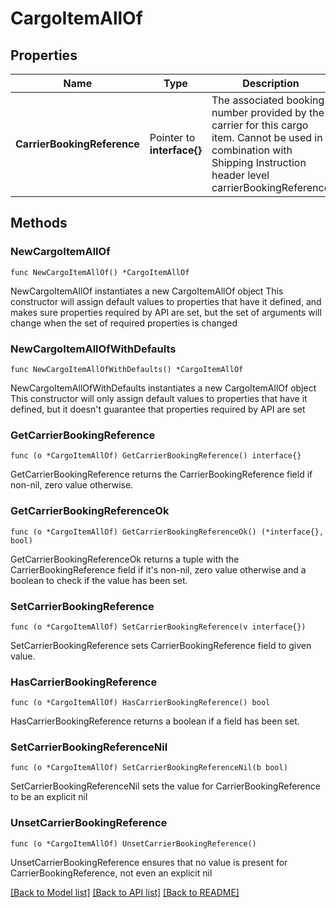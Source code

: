 # CargoItemAllOf

## Properties

Name | Type | Description | Notes
------------ | ------------- | ------------- | -------------
**CarrierBookingReference** | Pointer to **interface{}** | The associated booking number provided by the carrier for this cargo item. Cannot be used in combination with Shipping Instruction header level carrierBookingReference | [optional] 

## Methods

### NewCargoItemAllOf

`func NewCargoItemAllOf() *CargoItemAllOf`

NewCargoItemAllOf instantiates a new CargoItemAllOf object
This constructor will assign default values to properties that have it defined,
and makes sure properties required by API are set, but the set of arguments
will change when the set of required properties is changed

### NewCargoItemAllOfWithDefaults

`func NewCargoItemAllOfWithDefaults() *CargoItemAllOf`

NewCargoItemAllOfWithDefaults instantiates a new CargoItemAllOf object
This constructor will only assign default values to properties that have it defined,
but it doesn't guarantee that properties required by API are set

### GetCarrierBookingReference

`func (o *CargoItemAllOf) GetCarrierBookingReference() interface{}`

GetCarrierBookingReference returns the CarrierBookingReference field if non-nil, zero value otherwise.

### GetCarrierBookingReferenceOk

`func (o *CargoItemAllOf) GetCarrierBookingReferenceOk() (*interface{}, bool)`

GetCarrierBookingReferenceOk returns a tuple with the CarrierBookingReference field if it's non-nil, zero value otherwise
and a boolean to check if the value has been set.

### SetCarrierBookingReference

`func (o *CargoItemAllOf) SetCarrierBookingReference(v interface{})`

SetCarrierBookingReference sets CarrierBookingReference field to given value.

### HasCarrierBookingReference

`func (o *CargoItemAllOf) HasCarrierBookingReference() bool`

HasCarrierBookingReference returns a boolean if a field has been set.

### SetCarrierBookingReferenceNil

`func (o *CargoItemAllOf) SetCarrierBookingReferenceNil(b bool)`

 SetCarrierBookingReferenceNil sets the value for CarrierBookingReference to be an explicit nil

### UnsetCarrierBookingReference
`func (o *CargoItemAllOf) UnsetCarrierBookingReference()`

UnsetCarrierBookingReference ensures that no value is present for CarrierBookingReference, not even an explicit nil

[[Back to Model list]](../README.md#documentation-for-models) [[Back to API list]](../README.md#documentation-for-api-endpoints) [[Back to README]](../README.md)


